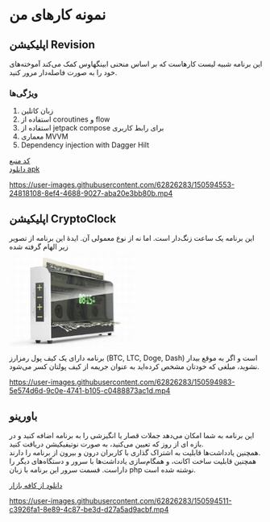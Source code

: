 # نمونه کارهای من


## اپلیکیشن Revision

این برنامه شبیه لیست کار‌هاست که بر اساس منحنی ابینگهاوس کمک می‌کند آموخته‌های خود را به صورت فاصله‌دار مرور کنید.  
### ویژگی‌ها
1. زبان کاتلین
2. استفاده از coroutines و flow
3. استفاده از jetpack compose برای رابط کاربری
4. معماری MVVM
5. Dependency injection with Dagger Hilt  

[کد منبع](https://github.com/amparhizgar/revision)  
[دانلود apk](https://github.com/amparhizgar/revision/releases)    

https://user-images.githubusercontent.com/62826283/150594553-24818108-8ef4-4688-9027-aba20e3bb80b.mp4  

## اپلیکیشن CryptoClock
این برنامه یک ساعت زنگ‌دار است. اما نه از نوع معمولی آن. ایدهٔ این برنامه از تصویر زیر الهام گرفته شده  
<img src="./files/money-shredding-alarm.jpg" alt="Money shredding alarm" style="width:250px;"/>  
برنامه دارای یک کیف پول رمزارز (BTC, LTC, Doge, Dash) است و اگر به موقع بیدار نشوید، مبلغی که خودتان مشخص کرده‌اید به عنوان جریمه از کیف پولتان کسر می‌شود.

https://user-images.githubusercontent.com/62826283/150594983-5e574d6d-9c0e-4741-b105-c0488873ac1d.mp4  

## باورینو
این برنامه به شما امکان می‌دهد جملات قصار یا انگیزشی را به برنامه اضافه کنید و در بازه ای از روز که تعیین می‌کنید، به صورت نوتیفیکیشن دریافت کنید.  
همچنین یادداشت‌ها قابلیت به اشتراک گذاری با کاربران درون و بیرون از برنامه را دارند.  
همچنین قابلیت ساخت اکانت، و همگام‌سازی یادداشت‌ها با سرور و دستگاه‌های دیگر را داراست.
قسمت سرور این برنامه با زبان php نوشته شده است.  

[دانلود از کافه بازار](https://cafebazaar.ir/app/ir.madreseapps.bavarino)   

https://user-images.githubusercontent.com/62826283/150594511-c3926fa1-8e89-4c87-be3d-d27a5ad9acbf.mp4  

